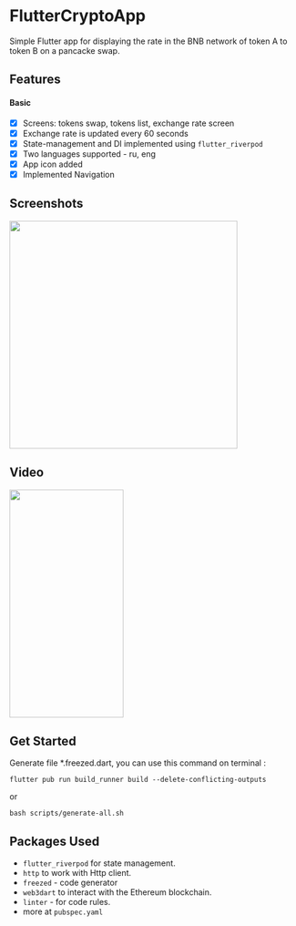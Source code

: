 # FlutterCryptoApp
Simple Flutter app for displaying the rate in the BNB network of token A to token B on a pancacke swap.
## Features
#### Basic
- [x] Screens: tokens swap, tokens list, exchange rate screen
- [x] Exchange rate is updated every 60 seconds
- [X] State-management and DI implemented using `flutter_riverpod`
- [x] Two languages supported - ru, eng
- [x] App icon added
- [X] Implemented Navigation

## Screenshots
<p float="left">
<img src="https://github.com/olndl/crypto_app/blob/f/logic/screenshots/screens.png" height="400"/>
</p>

## Video
<img src="https://github.com/olndl/crypto_app/blob/f/logic/screenshots/video.gif" width="200" height="400"/>

## Get Started
Generate file *.freezed.dart, you can use this command on terminal :

`flutter pub run build_runner build --delete-conflicting-outputs`

or 

`bash scripts/generate-all.sh`


## Packages Used

- `flutter_riverpod` for state management.
- `http` to work with Http client.
- `freezed` - code generator
- `web3dart` to interact with the Ethereum blockchain.
- `linter` - for code rules.
- more at `pubspec.yaml`
